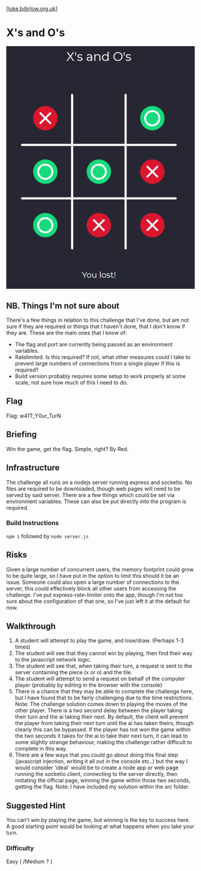 
[luke.b@rlow.org.uk]
# X's and O's
![Image of game board](https://github.com/RedOrigins/ccc-xs-and-os/blob/master/src/image.png)
## NB. Things I'm not sure about

There's a few things in relation to this challenge that I've done, but am not sure if they are required or things that I haven't done, that I don't know if they are. These are the main ones that I know of:
* The flag and port are currently being passed as an environment variables.
* Ratelimited. Is this required? If not, what other measures could I take to prevent large numbers of connections from a single player if this is required?
* Build version probably requires some setup to work properly at some scale, not sure how much of this I need to do.
## Flag
Flag: w41T_Y0ur_TurN
## Briefing
Win the game, get the flag. Simple, right?
By Red.
## Infrastructure
The challenge all runs on a nodejs server running express and socketio. No files are required to be downloaded, though web pages will need to be served by said server.
There are a few things which could be set via environment variables. These can also be put directly into the program is required.
### Build Instructions
`npm i` followed by `node server.js`
## Risks
Given a large number of concurrent users, the memory footprint could grow to be quite large, so I have put in the option to limit this should it be an issue.
Someone could also open a large number of connections to the server, this could effectively block all other users from accessing the challenge. I've put express-rate-limiter onto the app, though I'm not too sure about the configuration of that one, so I've just left it at the default for now.
## Walkthrough
1) A student will attempt to play the game, and lose/draw. (Perhaps 1-3 times)
2) The student will see that they cannot win by playing, then find their way to the javascript network logic.
3) The student will see that, when taking their turn, a request is sent to the server containing the piece (x or o) and the tile.
4) The student will attempt to send a request on behalf of the computer player (probably by editing in the browser with the console)
5) There is a chance that they may be able to complete the challenge here, but I have found that to be fairly challenging due to the time restrictions.
Note: The challenge solution comes down to playing the moves of the other player. There is a two second delay between the player taking their turn and the ai taking their next. By default, the client will prevent the player from taking their next turn until the ai has taken theirs, though clearly this can be bypassed. If the player has not won the game within the two seconds it takes for the ai to take their next turn, it can lead to some slightly strange behaviour, making the challenge rather difficult to complete in this way.
6) There are a few ways that you could go about doing this final step (javascript injection, writing it all out in the console etc..) but the way I would consider 'ideal' would be to create a node app or web page running the socketio client, connecting to the server directly, then imitating the official page, winning the game within those two seconds, getting the flag.
Note: I have included my solution within the src folder.
## Suggested Hint
You can't win by playing the game, but winning is the key to success here. A good starting point would be looking at what happens when you take your turn.
### Difficulty
Easy ( /Medium ? )
